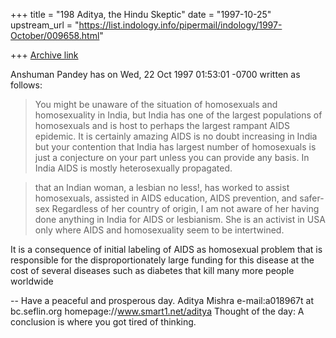 +++
title = "198 Aditya, the Hindu Skeptic"
date = "1997-10-25"
upstream_url = "https://list.indology.info/pipermail/indology/1997-October/009658.html"

+++
[Archive link](https://list.indology.info/pipermail/indology/1997-October/009658.html)

Anshuman Pandey <apandey at U.WASHINGTON.EDU> has on Wed, 22 Oct 1997 01:53:01
-0700 written as follows:
>You might be unaware of the situation of homosexuals and homosexuality in
>India, but India has one of the largest populations of homosexuals and is
>host to perhaps the largest rampant AIDS epidemic. It is certainly amazing
AIDS is no doubt increasing in India but your contention that India has
largest number of homosexuals is just a conjecture on your part unless you can
provide any basis. In India AIDS is mostly heterosexually propagated.

>that an Indian woman, a lesbian no less!, has worked to assist
>homosexuals, assisted in AIDS education, AIDS prevention, and safer-sex
Regardless of her country of origin, I am not aware of her having done
anything in India for AIDS or lesbianism.  She is an activist in USA only
where AIDS and homosexuality seem to be intertwined.

It is a consequence of initial labeling of AIDS as homosexual problem that is
responsible for the disproportionately large funding for this disease at the
cost of several diseases such as diabetes that kill many more people worldwide



--
Have a peaceful and prosperous day.
Aditya Mishra
e-mail:a018967t at bc.seflin.org
homepage://www.smart1.net/aditya
Thought of the day:
        A conclusion is where you got tired of thinking.



